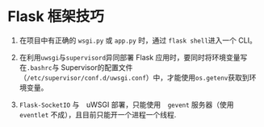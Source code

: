 # Flask 框架技巧


1. 在项目中有正确的 `wsgi.py` 或 `app.py` 时，通过 `flask shell`进入一个 CLI。


2. 在利用`uwsgi`与`supervisord`异同部署 Flask 应用时，要同时将环境变量写在`.bashrc`与 Supervisor的配置文件（`/etc/supervisor/conf.d/uwsgi.conf`）中，才能使用`os.getenv`获取到环境变量。

3. `Flask-SocketIO` 与　uWSGI 部署，只能使用　`gevent` 服务器（使用 `eventlet` 不成），且目前只能开一个进程一个线程.
